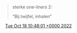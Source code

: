> sterke one\-liners 2:  
>   
> “Bij twijfel, inhalen”

<img src="../../media/tweet.ico" width="12" /> [Tue Oct 18 10:48:01 +0000 2022](https://twitter.com/DromerDenker/status/1582322604064448515)